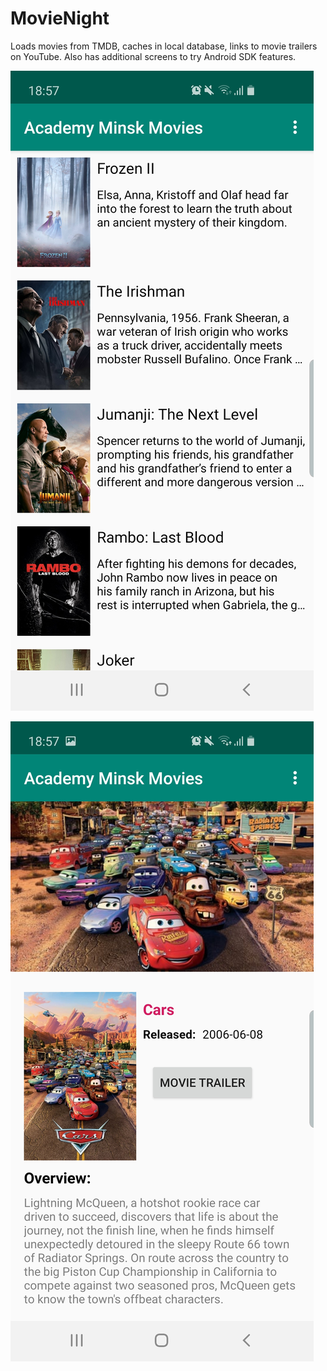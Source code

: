 # MovieNight

Loads movies from TMDB, caches in local database, links to movie trailers on YouTube. Also has additional screens to try Android SDK features.

![main menu](screenshots/Screenshot1.jpg)

![movie](screenshots/Screenshot2.jpg)
